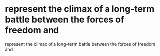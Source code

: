 # represent the climax of a long-term battle between the forces of freedom and

represent the climax of a long-term battle between the forces of freedom and